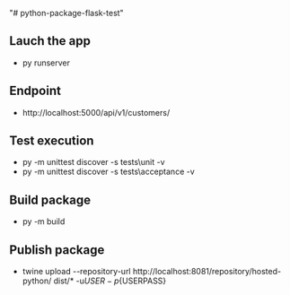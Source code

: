 "# python-package-flask-test" 

## Lauch the app
- py runserver

## Endpoint
- http://localhost:5000/api/v1/customers/

## Test execution
- py -m unittest discover -s tests\unit -v
- py -m unittest discover -s tests\acceptance -v

## Build package
- py -m build

## Publish package
- twine upload  --repository-url http://localhost:8081/repository/hosted-python/ dist/* -u${USER} -p${USERPASS}
